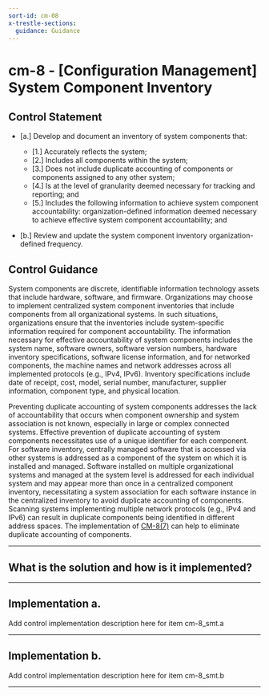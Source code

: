 ```yaml
---
sort-id: cm-08
x-trestle-sections:
  guidance: Guidance
---
```


# cm-8 - \[Configuration Management\] System Component Inventory

## Control Statement

- \[a.\] Develop and document an inventory of system components that:

  - \[1.\] Accurately reflects the system;
  - \[2.\] Includes all components within the system;
  - \[3.\] Does not include duplicate accounting of components or components assigned to any other system;
  - \[4.\] Is at the level of granularity deemed necessary for tracking and reporting; and
  - \[5.\] Includes the following information to achieve system component accountability: organization-defined information deemed necessary to achieve effective system component accountability; and

- \[b.\] Review and update the system component inventory organization-defined frequency.

## Control Guidance

System components are discrete, identifiable information technology assets that include hardware, software, and firmware. Organizations may choose to implement centralized system component inventories that include components from all organizational systems. In such situations, organizations ensure that the inventories include system-specific information required for component accountability. The information necessary for effective accountability of system components includes the system name, software owners, software version numbers, hardware inventory specifications, software license information, and for networked components, the machine names and network addresses across all implemented protocols (e.g., IPv4, IPv6). Inventory specifications include date of receipt, cost, model, serial number, manufacturer, supplier information, component type, and physical location.

Preventing duplicate accounting of system components addresses the lack of accountability that occurs when component ownership and system association is not known, especially in large or complex connected systems. Effective prevention of duplicate accounting of system components necessitates use of a unique identifier for each component. For software inventory, centrally managed software that is accessed via other systems is addressed as a component of the system on which it is installed and managed. Software installed on multiple organizational systems and managed at the system level is addressed for each individual system and may appear more than once in a centralized component inventory, necessitating a system association for each software instance in the centralized inventory to avoid duplicate accounting of components. Scanning systems implementing multiple network protocols (e.g., IPv4 and IPv6) can result in duplicate components being identified in different address spaces. The implementation of [CM-8(7)](#cm-8.7) can help to eliminate duplicate accounting of components.

______________________________________________________________________

## What is the solution and how is it implemented?

<!-- Please leave this section blank and enter implementation details in the parts below. -->

______________________________________________________________________

## Implementation a.

Add control implementation description here for item cm-8_smt.a

______________________________________________________________________

## Implementation b.

Add control implementation description here for item cm-8_smt.b

______________________________________________________________________
